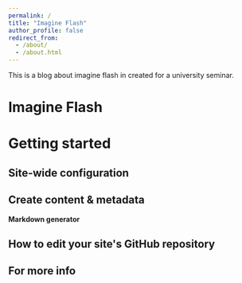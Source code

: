 ```yaml
---
permalink: /
title: "Imagine Flash"
author_profile: false
redirect_from: 
  - /about/
  - /about.html
---
```

This is a blog about imagine flash in created for a university seminar.



Imagine Flash
======



Getting started
======


Site-wide configuration
------


Create content & metadata
------

**Markdown generator**


How to edit your site's GitHub repository
------



For more info
------
